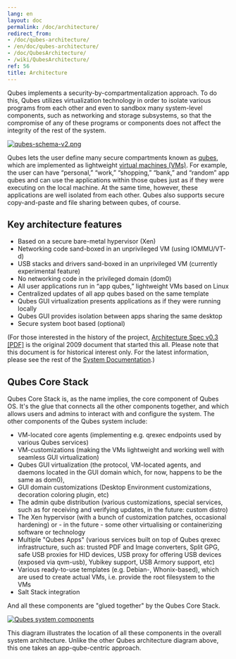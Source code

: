```yaml
---
lang: en
layout: doc
permalink: /doc/architecture/
redirect_from:
- /doc/qubes-architecture/
- /en/doc/qubes-architecture/
- /doc/QubesArchitecture/
- /wiki/QubesArchitecture/
ref: 56
title: Architecture
---
```


Qubes implements a security-by-compartmentalization approach. To do this, Qubes
utilizes virtualization technology in order to isolate various programs from
each other and even to sandbox many system-level components, such as networking
and storage subsystems, so that the compromise of any of these programs or
components does not affect the integrity of the rest of the system.

[![qubes-schema-v2.png](/attachment/doc/qubes-schema-v2.png)](/attachment/doc/qubes-schema-v2.png)

Qubes lets the user define many secure compartments known as
[qubes](/doc/glossary/#qube), which are implemented as lightweight [virtual
machines (VMs)](/doc/glossary/#vm). For example, the user can have “personal,”
“work,” “shopping,” “bank,” and “random” app qubes and can use the applications
within those qubes just as if they were executing on the local machine. At the
same time, however, these applications are well isolated from each other. Qubes
also supports secure copy-and-paste and file sharing between qubes, of course.

## Key architecture features

- Based on a secure bare-metal hypervisor (Xen)
- Networking code sand-boxed in an unprivileged VM (using IOMMU/VT-d)
- USB stacks and drivers sand-boxed in an unprivileged VM (currently
  experimental feature)
- No networking code in the privileged domain (dom0)
- All user applications run in “app qubes,” lightweight VMs based on Linux
- Centralized updates of all app qubes based on the same template
- Qubes GUI virtualization presents applications as if they were running
  locally
- Qubes GUI provides isolation between apps sharing the same desktop
- Secure system boot based (optional)

(For those interested in the history of the project, [Architecture Spec v0.3
[PDF]](/attachment/doc/arch-spec-0.3.pdf) is the original 2009 document that
started this all. Please note that this document is for historical interest
only. For the latest information, please see the rest of the [System
Documentation](/doc/#system).)

## Qubes Core Stack

Qubes Core Stack is, as the name implies, the core component of Qubes OS. It's
the glue that connects all the other components together, and which allows
users and admins to interact with and configure the system. The other
components of the Qubes system include:

- VM-located core agents (implementing e.g. qrexec endpoints used by various
  Qubes services)
- VM-customizations (making the VMs lightweight and working well with seamless
  GUI virtualization)
- Qubes GUI virtualization (the protocol, VM-located agents, and daemons
  located in the GUI domain which, for now, happens to be the same as dom0),
- GUI domain customizations (Desktop Environment customizations, decoration
  coloring plugin, etc)
- The admin qube distribution (various customizations, special services, such
  as for receiving and verifying updates, in the future: custom distro)
- The Xen hypervisor (with a bunch of customization patches, occasional
  hardening) or - in the future - some other virtualising or containerizing
  software or technology
- Multiple "Qubes Apps" (various services built on top of Qubes qrexec
  infrastructure, such as: trusted PDF and Image converters, Split GPG, safe
  USB proxies for HID devices, USB proxy for offering USB devices (exposed via
  qvm-usb), Yubikey support, USB Armory support, etc)
- Various ready-to-use templates (e.g. Debian-, Whonix-based), which are used
  to create actual VMs, i.e. provide the root filesystem to the VMs
- Salt Stack integration

And all these components are "glued together" by the Qubes Core Stack.

[![Qubes system components](/attachment/doc/qubes-components.png)](/attachment/doc/qubes-components.png)

This diagram illustrates the location of all these components in the overall
system architecture. Unlike the other Qubes architecture diagram above, this
one takes an app-qube-centric approach.
